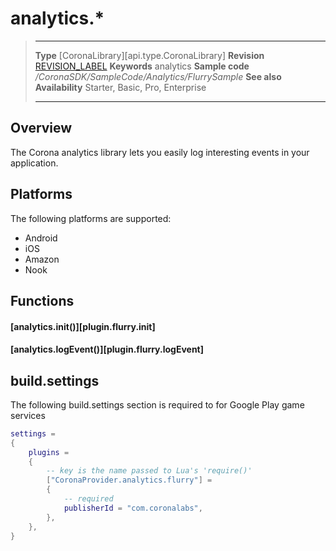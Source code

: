 # analytics.*

> --------------------- ------------------------------------------------------------------------------------------
> __Type__              [CoronaLibrary][api.type.CoronaLibrary]
> __Revision__          [REVISION_LABEL](REVISION_URL)
> __Keywords__          analytics
> __Sample code__       */CoronaSDK/SampleCode/Analytics/FlurrySample*
> __See also__
> __Availability__      Starter, Basic, Pro, Enterprise          
> --------------------- ------------------------------------------------------------------------------------------

## Overview

The Corona analytics library lets you easily log interesting events in your application.

## Platforms

The following platforms are supported:

* Android
* iOS
* Amazon
* Nook

## Functions

#### [analytics.init()][plugin.flurry.init]

#### [analytics.logEvent()][plugin.flurry.logEvent]

## build.settings

The following build.settings section is required to for Google Play game services

``````lua
settings =
{
	plugins =
	{
		-- key is the name passed to Lua's 'require()'
		["CoronaProvider.analytics.flurry"] =
		{
			-- required
			publisherId = "com.coronalabs",
		},
	},
}
``````